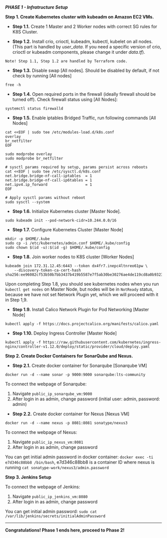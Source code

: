 ***PHASE 1 - Infratructure Setup***

**Step 1. Create Kubernetes cluster with kubeadm on Amazon EC2 VMs.**

- **Step 1.1.**  Create 1 Master and 2 Worker nodes with correct SG rules for K8S Cluster. 

- **Step 1.2.** Install crio, crioctl, kubeadm, kubectl, kubelet on all nodes. (This part is handled by *user_data*. If you need a specific version of crio, crioctl or kubeadm components, please change it under *data.tf*). 
```
Note! Step 1.1, Step 1.2 are handled by Terraform code.
```

- **Step 1.3.** Disable swap [All nodes]. Should be disabled by default, if not check by running [All nodes]
```
free -h
```
- **Step 1.4.** Open required ports in the firewall (ideally firewall should be turned off). Check firewall status using [All Nodes]:
```
systemctl status firewalld
```
- **Step 1.5.** Enable iptables Bridged Traffic, run following commands  [All Nodes]
```
cat <<EOF | sudo tee /etc/modules-load.d/k8s.conf
overlay
br_netfilter
EOF

sudo modprobe overlay
sudo modprobe br_netfilter

# sysctl params required by setup, params persist across reboots
cat <<EOF | sudo tee /etc/sysctl.d/k8s.conf
net.bridge.bridge-nf-call-iptables  = 1
net.bridge.bridge-nf-call-ip6tables = 1
net.ipv4.ip_forward                 = 1
EOF

# Apply sysctl params without reboot
sudo sysctl --system
```
- **Step 1.6.** Initialize Kubernetes cluster [Master Node]. 
```
sudo kubeadm init --pod-network-cidr=10.244.0.0/16
```
- **Step 1.7.** Configure Kubernetes Cluster [Master Node]
```
mkdir -p $HOME/.kube
sudo cp -i /etc/kubernetes/admin.conf $HOME/.kube/config
sudo chown $(id -u):$(id -g) $HOME/.kube/config
```
- **Step 1.8.** Join worker nodes to K8S cluster [Worker Nodes]
```
kubeadm join 172.31.12.45:6443 --token dx4fr7.inepc4ltnreo61pw \
	--discovery-token-ca-cert-hash sha256:ee96082cf53b50b7bb3437b419b5587e7f5ab30be30276ae4de119cd8a0b9323 
```

Upon completing Step 1.8, you should see kubernetes nodes when you run `kubectl get nodes` on Master Node, but nodes will be in `NotReady` status, because we have not set Network Plugin yet, which we will proceed with it in Step 1,9.

- **Step 1.9.** Install Calico Network Plugin for Pod Networking [Master Node]
```
kubectl apply -f https://docs.projectcalico.org/manifests/calico.yaml
```

- **Step 1.10.** Deploy Ingress Controller [Master Node]
```
kubectl apply -f https://raw.githubusercontent.com/kubernetes/ingress-nginx/controller-v1.12.0/deploy/static/provider/cloud/deploy.yaml
```

**Step 2. Create Docker Containers for SonarQube and Nexus.**

- **Step 2.1.** Create docker container for Sonarqube [Sonarqube VM]
```
docker run -d --name sonar -p 9000:9000 sonarqube:lts-community
```

To connect the webpage of Sonarqube:
1. Navigate `public_ip_sonarqube_vm:9000`
2. After login in as admin, change password (initial user: admin, password: admin)

- **Step 2.2.** Create docker container for Nexus [Nexus VM]
```
docker run -d --name nexus -p 8081:8081 sonatype/nexus3 
```
To connect the webpage of Nexus:
1. Navigate `public_ip_nexus_vm:8081`
2. After login in as admin, change password

You can get initial admin password in docker container:
`docker exec -ti e7d346c88bb8 /bin/bash`, e7d346c88bb8 is a container ID where nexus is running
`cat sonatype-work/nexus3/admin.password`

**Step 3. Jenkins Setup**

To connect the webpage of Jenkins:
1. Navigate `public_ip_jenkins_vm:8080`
2. After login in as admin, change password

You can get initial admin password: `sudo cat /var/lib/jenkins/secrets/initialAdminPassword`

*** 
**Congratulations! Phase 1 ends here, proceed to Phase 2!**